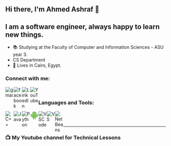 

## Hi there, I'm Ahmed Ashraf 👋
## I am a software engineer, always happy to learn new things.
- 📚 Studying at the Faculty of Computer and Information Sciences - ASU year 3.
- CS Department
- 📌 Lives in Cairo, Egypt.


### Connect with me:

[<img align="left" alt="gmai" width="26px" src="https://cdn.jsdelivr.net/npm/simple-icons@3.13.0/icons/gmail.svg" />](mailto:ahmedashraaf09@gmail.com)
[<img align="left" alt="facebook" width="26px" src="https://cdn.jsdelivr.net/npm/simple-icons@3.0.1/icons/facebook.svg" />](https://www.facebook.com/ahmed.ashraf.asc)
[<img align="left" alt="LinkedIn" width="26px" src="https://cdn.jsdelivr.net/npm/simple-icons@v3/icons/linkedin.svg" />](https://www.linkedin.com/in/ahmed-ashraf74)
[<img align="left" alt="YouTube" width="26px" src="https://cdn.jsdelivr.net/npm/simple-icons@v3/icons/youtube.svg" />](https://m.youtube.com/c/ASHRAFF)
<br />

### Languages and Tools:

[<img align="left" alt="C++" width="26px" src="https://raw.githubusercontent.com/jmnote/z-icons/master/svg/cpp.svg" />]()
[<img align="left" alt="Java" width="26px" src="https://raw.githubusercontent.com/jmnote/z-icons/master/svg/java.svg" />]()
[<img align="left" alt="Python" width="26px" src="https://raw.githubusercontent.com/jmnote/z-icons/master/svg/python.svg" />]()
[<img align="left" alt="Android" width="26px" src="https://raw.githubusercontent.com/github/explore/361e2821e2dea67711cde99c9c40ed357061cf27/topics/android/android.png" />]()
[<img align="left" alt="VSCode" width="26px" src="https://upload.wikimedia.org/wikipedia/commons/thumb/9/9a/Visual_Studio_Code_1.35_icon.svg/1024px-Visual_Studio_Code_1.35_icon.svg.png" />]()
[<img align="left" alt="VS" width="26px" src="https://static.wikia.nocookie.net/logopedia/images/e/e4/Visual_Studio_2013_Logo.svg/revision/latest/scale-to-width-down/250?cb=20191221122625" />]()
[<img align="left" alt="NetBeans" width="26px" src="https://upload.wikimedia.org/wikipedia/commons/thumb/9/98/Apache_NetBeans_Logo.svg/444px-Apache_NetBeans_Logo.svg.png" />]()
<br />
<br />

---

### 📺 My Youtube channel for Technical Lessons




